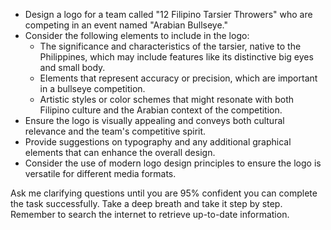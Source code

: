 - Design a logo for a team called "12 Filipino Tarsier Throwers" who are competing in an event named "Arabian Bullseye."
- Consider the following elements to include in the logo:
  - The significance and characteristics of the tarsier, native to the Philippines, which may include features like its distinctive big eyes and small body.
  - Elements that represent accuracy or precision, which are important in a bullseye competition.
  - Artistic styles or color schemes that might resonate with both Filipino culture and the Arabian context of the competition.
- Ensure the logo is visually appealing and conveys both cultural relevance and the team's competitive spirit.
- Provide suggestions on typography and any additional graphical elements that can enhance the overall design.
- Consider the use of modern logo design principles to ensure the logo is versatile for different media formats.

Ask me clarifying questions until you are 95% confident you can complete the task successfully. Take a deep breath and take it step by step. Remember to search the internet to retrieve up-to-date information.
